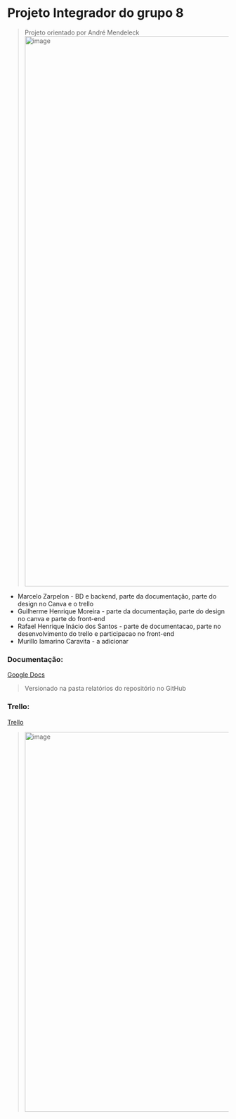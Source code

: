 # Projeto Integrador do grupo 8

> Projeto orientado por André Mendeleck
  ><img width="1250" alt="image" src="https://github.com/user-attachments/assets/899507f4-5133-4701-811f-bdc7f7433b59" />
  
 <ul>
    <li>Marcelo Zarpelon - BD e backend, parte da documentação, parte do design no Canva e o trello</li>
    <li>Guilherme Henrique Moreira - parte da documentação, parte do design no canva e parte do front-end</li>
    <li>Rafael Henrique Inácio dos Santos - parte de documentacao, parte no desenvolvimento do trello e participacao no front-end</li> 
    <li>Murillo Iamarino Caravita - a adicionar</li> 
 </ul>

### Documentação:
[Google Docs](https://docs.google.com/document/d/1jZqncpJ7IMk2Kij4QNihNBPZ_y3BEqj6Z1Z3TH5xFTo/edit?usp=sharing)
  > Versionado na pasta relatórios do repositório no GitHub

### Trello:
[Trello](https://trello.com/b/g7kftRdf/projeto-sustentabilidade)
  > <img width="863" alt="image" src="https://github.com/user-attachments/assets/73d0b974-8701-4649-a6b8-245b2cc220e9"/>


